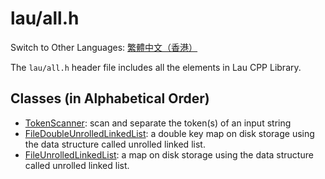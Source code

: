 # lau/all.h

Switch to Other Languages: [繁體中文（香港）](all_zh.md)

The `lau/all.h` header file includes all the elements in Lau CPP Library.

## Classes (in Alphabetical Order)
- [TokenScanner](token_scanner_en.md): scan and separate the token(s) of an
  input string
- [FileDoubleUnrolledLinkedList](file_double_unrolled_linked_list_en.md):
  a double key map on disk storage using the data structure called unrolled
  linked list.
- [FileUnrolledLinkedList](file_unrolled_linked_list_en.md):
  a map on disk storage using the data structure called unrolled linked list.

